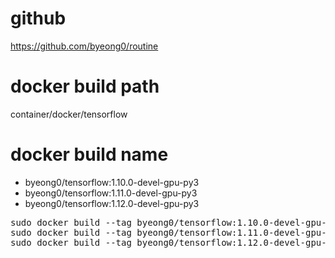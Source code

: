 # github
https://github.com/byeong0/routine

# docker build path
container/docker/tensorflow

# docker build name
- byeong0/tensorflow:1.10.0-devel-gpu-py3
- byeong0/tensorflow:1.11.0-devel-gpu-py3
- byeong0/tensorflow:1.12.0-devel-gpu-py3
<pre>
sudo docker build --tag byeong0/tensorflow:1.10.0-devel-gpu-py3 -f 1.10.0/Dockerfile .
sudo docker build --tag byeong0/tensorflow:1.11.0-devel-gpu-py3 -f 1.11.0/Dockerfile .
sudo docker build --tag byeong0/tensorflow:1.12.0-devel-gpu-py3 -f 1.12.0/Dockerfile .
</pre>
